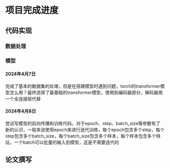 <!--
 * @Date: 2024-04-07 00:02:38
 * @LastEditors: wurh2022 z02014268@stu.ahu.edu.cn
 * @LastEditTime: 2024-04-08 00:10:57
 * @FilePath: \Bearing_prediction\项目完成进度.md
 * @Description:  
-->

# 项目完成进度

## 代码实现

### 数据处理

### 模型
#### 2024年4月7日
完成了基本的数据集的处理，但是在搭建模型时遇到问题，torch的transformer模型怎么用？最终选择了最基础的transformer模型，使用到编码器部分，解码器用一个全连接层代替
#### 2024年4月8日
尝试写模型的前向传播和训练代码，对于epoch、step、batch_size等参数有了新的认识，一般来说使用epoch来进行迭代训练，每个epoch包含多个step，每个step包含多个batch_size，每个batch_size包含多个样本，每个样本包含多个特征。一个batch可以批量的输入到模型，这是不需要迭代的

## 论文撰写
